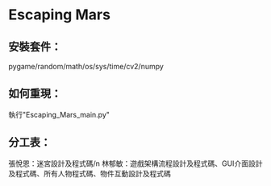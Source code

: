# Escaping Mars
## 安裝套件：
pygame/random/math/os/sys/time/cv2/numpy
## 如何重現：
執行"Escaping_Mars_main.py"
## 分工表：
張悅恩：迷宮設計及程式碼/n
林郁敏：遊戲架構流程設計及程式碼、GUI介面設計及程式碼、所有人物程式碼、物件互動設計及程式碼
